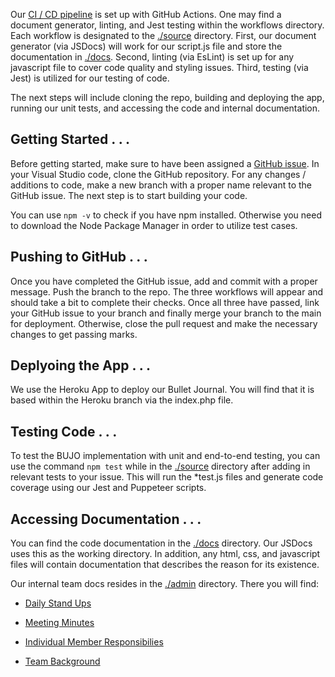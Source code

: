 Our [CI / CD pipeline](cipipeline/phase1.drawio.png) is set up with GitHub Actions. One may find a document generator, linting, and Jest testing within the workflows directory. 
Each workflow is designated to the [./source](../source) directory. First, our document generator (via JSDocs) will work for our script.js file 
and store the documentation in [./docs](../docs). Second, linting (via EsLint) is set up for any javascript file to cover code quality and styling issues.
Third, testing (via Jest) is utilized for our testing of code. 

The next steps will include cloning the repo, building and deploying the app, running our unit tests, and accessing the code and internal documentation.


## Getting Started . . . 

Before getting started, make sure to have been assigned a [GitHub issue](https://github.com/cse110-sp21-group27/cse110-sp21-group27/issues).
In your Visual Studio code, clone the GitHub repository. For any changes / additions to code, make a new branch with a proper name relevant to the GitHub issue.
The next step is to start building your code.

You can use `npm -v` to check if you have npm installed. Otherwise you need to download the Node Package Manager in order to utilize test cases. 


## Pushing to GitHub . . . 

Once you have completed the GitHub issue, add and commit with a proper message. Push the branch to the repo. The three workflows will appear
and should take a bit to complete their checks. Once all three have passed, link your GitHub issue to your branch and finally merge your branch to the main for deployment. 
Otherwise, close the pull request and make the necessary changes to get passing marks. 


## Deplyoing the App . . . 

We use the Heroku App to deploy our Bullet Journal. You will find that it is based within the Heroku branch via the index.php file.



## Testing Code . . . 

To test the BUJO implementation with unit and end-to-end testing, you can use the command `npm test` while in the [./source](../source) directory after adding in relevant tests to your issue. 
This will run the *test.js files and generate code coverage using our Jest and Puppeteer scripts. 



## Accessing Documentation . . .

You can find the code documentation in the [./docs](../docs) directory. Our JSDocs uses this as the working directory. In addition, any html, css, and javascript files will 
contain documentation that describes the reason for its existence.

Our internal team docs resides in the [./admin](../admin) directory. There you will find:

- [Daily Stand Ups](../specs/adrs)

- [Meeting Minutes](meetings)

- [Individual Member Responsibilies](misc)

- [Team Background](team.md)



